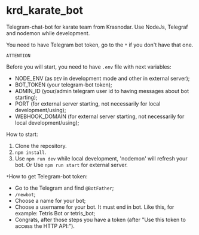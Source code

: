 # krd_karate_bot
Telegram-chat-bot for karate team from Krasnodar. Use NodeJs, Telegraf and nodemon while development.

You need to have Telegram bot token, go to the `*` if you don't have that one.

`ATTENTION`

Before you will start, you need to have `.env` file with next variables:
- NODE_ENV (as `DEV` in development mode and other in external server);
- BOT_TOKEN (your telegram-bot token);
- ADMIN_ID (your/admin telegram user id to having messages about bot starting);
- PORT (for external server starting, not necessarily for local development/using);
- WEBHOOK_DOMAIN (for external server starting, not necessarily for local development/using);

How to start:

1. Clone the repository.
2. `npm install`.
3.  Use `npm run dev` while local development, 'nodemon' will refresh your bot. Or Use `npm run start` for external server.

`*`How to get Telegram-bot token:
  - Go to the Telegram and find `@BotFather`;
  - `/newbot`;
  - Choose a name for your bot;
  - Choose a username for your bot. It must end in bot. Like this, for example: Tetris Bot or tetris_bot;
  - Congrats, after those steps you have a token (after "Use this token to access the HTTP API:").

